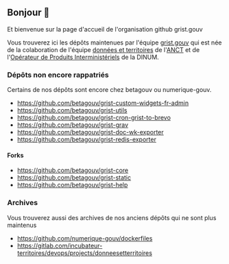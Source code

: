 ## Bonjour 👋

Et bienvenue sur la page d'accueil de l'organisation github grist.gouv

Vous trouverez ici les dépôts maintenues par l'équipe [grist.gouv](https://beta.gouv.fr/startups/grist.numerique.gouv.fr.html)
qui est née de la colaboration de l'équipe [données et territoires](https://donnees.incubateur.anct.gouv.fr/) de l'[ANCT](https://anct.gouv.fr/)
et de l'[Opérateur de Produits Interministériels](https://www.numerique.gouv.fr/les-d%C3%A9partements-de-la-dinum/) de la DINUM.

### Dépôts non encore rappatriés

Certains de nos dépôts sont encore chez betagouv ou numerique-gouv.
* <https://github.com/betagouv/grist-custom-widgets-fr-admin>
* <https://github.com/betagouv/grist-utils>
* <https://github.com/betagouv/grist-cron-grist-to-brevo>
* <https://github.com/betagouv/grist-grav>
* <https://github.com/betagouv/grist-doc-wk-exporter>
* <https://github.com/betagouv/grist-redis-exporter>

#### Forks

* <https://github.com/betagouv/grist-core>
* <https://github.com/betagouv/grist-static>
* <https://github.com/betagouv/grist-help>

### Archives

Vous trouverez aussi des archives de nos anciens dépôts qui ne sont plus maintenus

* <https://github.com/numerique-gouv/dockerfiles>
* <https://gitlab.com/incubateur-territoires/devops/projects/donneesetterritoires> 
